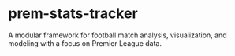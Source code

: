 # prem-stats-tracker
A modular framework for football match analysis, visualization, and modeling with a focus on Premier League data.
